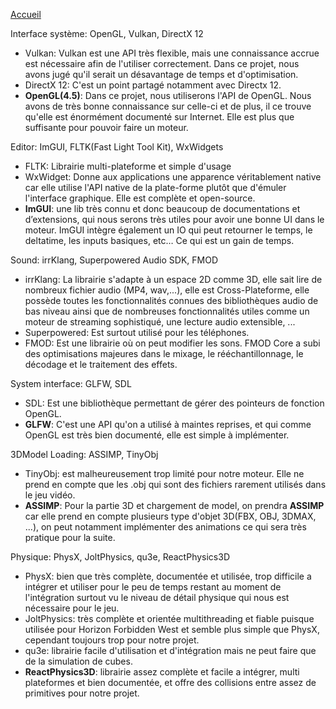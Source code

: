 

[Accueil](Home)  

Interface système: OpenGL, Vulkan, DirectX 12  

   - Vulkan: Vulkan est une API très flexible, mais une connaissance accrue est nécessaire afin de l'utiliser correctement. Dans ce projet, nous avons jugé qu'il serait un désavantage de temps et d'optimisation.
   - DirectX 12: C'est un point partagé notamment avec Directx 12.
   - **OpenGL(4.5)**: Dans ce projet, nous utiliserons l'API de OpenGL. Nous avons de très bonne connaissance sur celle-ci et de plus, il ce trouve qu'elle est énormément documenté sur Internet. Elle est plus que suffisante pour pouvoir faire un moteur.

Editor: ImGUI, FLTK(Fast Light Tool Kit), WxWidgets   
   - FLTK: Librairie multi-plateforme et simple d'usage
   - WxWidget: Donne aux applications une apparence véritablement native car elle utilise l'API native de la plate-forme plutôt que d'émuler l'interface graphique. Elle est complète et open-source.
   - **ImGUI**: une lib très connu et donc beaucoup de documentations et d’extensions, qui nous serons très utiles pour avoir une bonne UI dans le moteur. ImGUI intègre également un IO qui peut retourner le temps, le deltatime, les inputs basiques, etc… Ce qui est un gain de temps.  

Sound: irrKlang, Superpowered Audio SDK, FMOD  
   - irrKlang: La librairie s'adapte à un espace 2D comme 3D, elle sait lire de nombreux fichier audio (MP4, wav,...), elle est Cross-Plateforme, elle possède toutes les fonctionnalités connues des bibliothèques audio de bas niveau ainsi que de nombreuses fonctionnalités utiles comme un moteur de streaming sophistiqué, une lecture audio extensible, ...
   - Superpowered: Est surtout utilisé pour les téléphones.
   - FMOD: Est une librairie où on peut modifier les sons. FMOD Core a subi des optimisations majeures dans le mixage, le rééchantillonnage, le décodage et le traitement des effets.  
  
System interface: GLFW, SDL  
   - SDL: Est une bibliothèque permettant de gérer des pointeurs de fonction OpenGL.
   - **GLFW**: C'est une API qu'on a utilisé à maintes reprises, et qui comme OpenGL est très bien documenté, elle est simple à implémenter.  

3DModel Loading: ASSIMP, TinyObj    
   - TinyObj: est malheureusement trop limité pour notre moteur. Elle ne prend en compte que les .obj qui sont des fichiers rarement utilisés dans le jeu vidéo.
   - **ASSIMP**: Pour la partie 3D et chargement de model, on prendra **ASSIMP** car elle prend en compte plusieurs type d'objet 3D(FBX, OBJ, 3DMAX, ...), on peut notamment implémenter des animations ce qui sera très pratique pour la suite.  

Physique: PhysX, JoltPhysics, qu3e, ReactPhysics3D    
   - PhysX: bien que très complète, documentée et utilisée, trop difficile a intégrer et utiliser pour le peu de temps restant au moment de l'intégration surtout vu le niveau de détail physique qui nous est nécessaire pour le jeu.  
   - JoltPhysics: très complète et orientée multithreading et fiable puisque utilisée pour Horizon Forbidden West et semble plus simple que PhysX, cependant toujours trop pour notre projet.  
   - qu3e: librairie facile d'utilisation et d'intégration mais ne peut faire que de la simulation de cubes.  
   - **ReactPhysics3D**: librairie assez complète et facile a intégrer, multi plateformes et bien documentée, et offre des collisions entre assez de primitives pour notre projet.  
